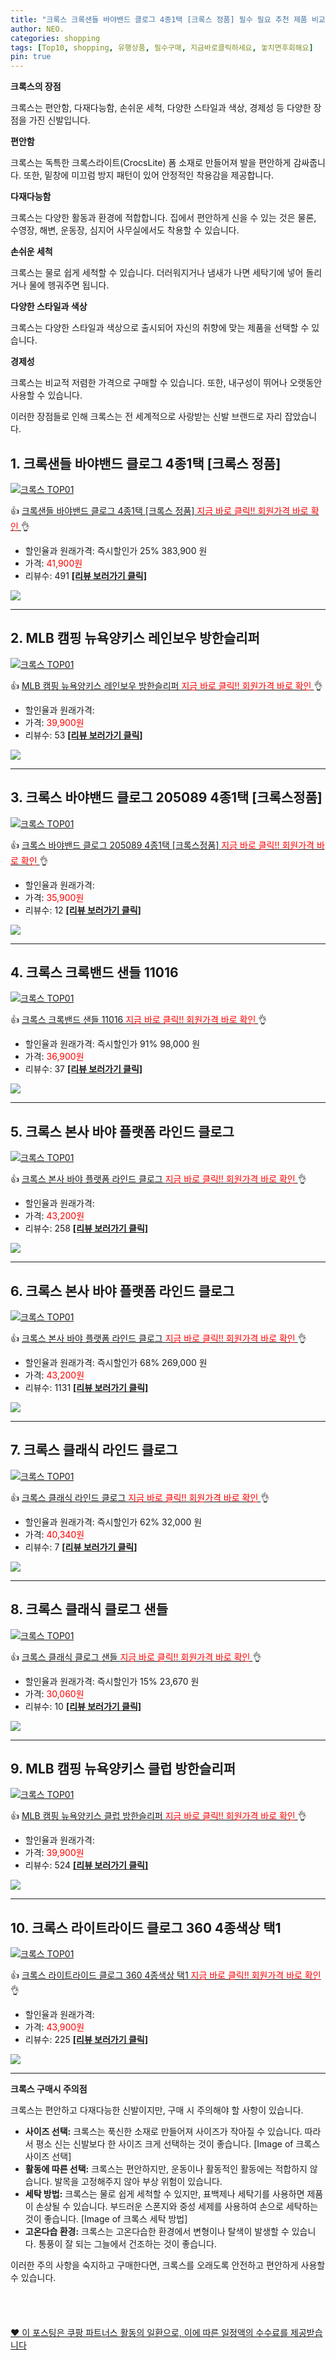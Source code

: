 ```yaml
---
title: "크록스 크록샌들 바야밴드 클로그 4종1택 [크록스 정품] 필수 필요 추천 제품 비교 최저 가격 비교 장점 구매 후기 구매평"
author: NEO.
categories: shopping
tags: [Top10, shopping, 유행상품, 필수구매, 지금바로클릭하세요, 놓치면후회해요]
pin: true
---
```

**크록스의 장점**

크록스는 편안함, 다재다능함, 손쉬운 세척, 다양한 스타일과 색상, 경제성 등 다양한 장점을 가진 신발입니다.

**편안함**

크록스는 독특한 크록스라이트(CrocsLite) 폼 소재로 만들어져 발을 편안하게 감싸줍니다. 또한, 밑창에 미끄럼 방지 패턴이 있어 안정적인 착용감을 제공합니다.

**다재다능함**

크록스는 다양한 활동과 환경에 적합합니다. 집에서 편안하게 신을 수 있는 것은 물론, 수영장, 해변, 운동장, 심지어 사무실에서도 착용할 수 있습니다.

**손쉬운 세척**

크록스는 물로 쉽게 세척할 수 있습니다. 더러워지거나 냄새가 나면 세탁기에 넣어 돌리거나 물에 헹궈주면 됩니다.

**다양한 스타일과 색상**

크록스는 다양한 스타일과 색상으로 출시되어 자신의 취향에 맞는 제품을 선택할 수 있습니다.

**경제성**

크록스는 비교적 저렴한 가격으로 구매할 수 있습니다. 또한, 내구성이 뛰어나 오랫동안 사용할 수 있습니다.

이러한 장점들로 인해 크록스는 전 세계적으로 사랑받는 신발 브랜드로 자리 잡았습니다.

   

## 1. 크록샌들 바야밴드 클로그 4종1택 [크록스 정품]

[![크록스 TOP01](https://thumbnail10.coupangcdn.com/thumbnails/remote/490x490ex/image/vendor_inventory/d578/9e8fa59ce312243099e07fcf452862d2af56faf877793d1946a5de4c157e.jpg)](https://link.coupang.com/re/AFFSDP?lptag=AF3617701&subid=GithubCoopas&pageKey=7338646154&traceid=V0-153&itemId=18856650034&vendorItemId=87121045962)


👍 [크록샌들 바야밴드 클로그 4종1택 [크록스 정품] <font color=red> 지금 바로 클릭!! 회원가격 바로 확인 </font> ](https://link.coupang.com/re/AFFSDP?lptag=AF3617701&subid=GithubCoopas&pageKey=7338646154&traceid=V0-153&itemId=18856650034&vendorItemId=87121045962) 👌 


- 할인율과 원래가격: 즉시할인가 25%  383,900   원
- 가격: <span style='color:red'>41,900원</span>
- 리뷰수: 491  [**[리뷰 보러가기 클릭]**](https://link.coupang.com/re/AFFSDP?lptag=AF3617701&subid=GithubCoopas&pageKey=7338646154&traceid=V0-153&itemId=18856650034&vendorItemId=87121045962)

[![](/discount_price.png)](https://link.coupang.com/re/AFFSDP?lptag=AF3617701&subid=GithubCoopas&pageKey=7338646154&traceid=V0-153&itemId=18856650034&vendorItemId=87121045962)

---


   

## 2. MLB 캠핑 뉴욕양키스 레인보우 방한슬리퍼

[![크록스 TOP01](https://thumbnail8.coupangcdn.com/thumbnails/remote/490x490ex/image/vendor_inventory/d5f1/6f475ee3d25775e16c7d649fd9f6474f9fa85c9429a17e94190a25542eb6.jpg)](https://link.coupang.com/re/AFFSDP?lptag=AF3617701&subid=GithubCoopas&pageKey=7680437626&traceid=V0-153&itemId=20512871011&vendorItemId=83203619693)


👍 [MLB 캠핑 뉴욕양키스 레인보우 방한슬리퍼 <font color=red> 지금 바로 클릭!! 회원가격 바로 확인 </font> ](https://link.coupang.com/re/AFFSDP?lptag=AF3617701&subid=GithubCoopas&pageKey=7680437626&traceid=V0-153&itemId=20512871011&vendorItemId=83203619693) 👌 


- 할인율과 원래가격: 
- 가격: <span style='color:red'>39,900원</span>
- 리뷰수: 53  [**[리뷰 보러가기 클릭]**](https://link.coupang.com/re/AFFSDP?lptag=AF3617701&subid=GithubCoopas&pageKey=7680437626&traceid=V0-153&itemId=20512871011&vendorItemId=83203619693)

[![](/discount_price.png)](https://link.coupang.com/re/AFFSDP?lptag=AF3617701&subid=GithubCoopas&pageKey=7680437626&traceid=V0-153&itemId=20512871011&vendorItemId=83203619693)

---


   

## 3. 크록스 바야밴드 클로그 205089 4종1택 [크록스정품]

[![크록스 TOP01](https://thumbnail10.coupangcdn.com/thumbnails/remote/490x490ex/image/vendor_inventory/c440/d3a3a778fb2a729e36087e896718f426a3b6d307200ea055e10757b8c49d.jpg)](https://link.coupang.com/re/AFFSDP?lptag=AF3617701&subid=GithubCoopas&pageKey=7375316719&traceid=V0-153&itemId=19034700685&vendorItemId=86419599789)


👍 [크록스 바야밴드 클로그 205089 4종1택 [크록스정품] <font color=red> 지금 바로 클릭!! 회원가격 바로 확인 </font> ](https://link.coupang.com/re/AFFSDP?lptag=AF3617701&subid=GithubCoopas&pageKey=7375316719&traceid=V0-153&itemId=19034700685&vendorItemId=86419599789) 👌 


- 할인율과 원래가격: 
- 가격: <span style='color:red'>35,900원</span>
- 리뷰수: 12  [**[리뷰 보러가기 클릭]**](https://link.coupang.com/re/AFFSDP?lptag=AF3617701&subid=GithubCoopas&pageKey=7375316719&traceid=V0-153&itemId=19034700685&vendorItemId=86419599789)

[![](/discount_price.png)](https://link.coupang.com/re/AFFSDP?lptag=AF3617701&subid=GithubCoopas&pageKey=7375316719&traceid=V0-153&itemId=19034700685&vendorItemId=86419599789)

---


   

## 4. 크록스 크록밴드 샌들 11016

[![크록스 TOP01](https://thumbnail7.coupangcdn.com/thumbnails/remote/490x490ex/image/retail/images/2023/08/31/16/4/9c2caa51-1975-4871-a932-ba544319f200.png)](https://link.coupang.com/re/AFFSDP?lptag=AF3617701&subid=GithubCoopas&pageKey=6572619941&traceid=V0-153&itemId=19943829712&vendorItemId=87043001475)


👍 [크록스 크록밴드 샌들 11016 <font color=red> 지금 바로 클릭!! 회원가격 바로 확인 </font> ](https://link.coupang.com/re/AFFSDP?lptag=AF3617701&subid=GithubCoopas&pageKey=6572619941&traceid=V0-153&itemId=19943829712&vendorItemId=87043001475) 👌 


- 할인율과 원래가격: 즉시할인가 91%  98,000   원
- 가격: <span style='color:red'>36,900원</span>
- 리뷰수: 37  [**[리뷰 보러가기 클릭]**](https://link.coupang.com/re/AFFSDP?lptag=AF3617701&subid=GithubCoopas&pageKey=6572619941&traceid=V0-153&itemId=19943829712&vendorItemId=87043001475)

[![](/discount_price.png)](https://link.coupang.com/re/AFFSDP?lptag=AF3617701&subid=GithubCoopas&pageKey=6572619941&traceid=V0-153&itemId=19943829712&vendorItemId=87043001475)

---


   

## 5. 크록스 본사 바야 플랫폼 라인드 클로그

[![크록스 TOP01](https://thumbnail9.coupangcdn.com/thumbnails/remote/490x490ex/image/vendor_inventory/10f8/aa4e94a1cc701e493163fd02bc4c7e4ba0389f909f34e62f147f466626ad.jpg)](https://link.coupang.com/re/AFFSDP?lptag=AF3617701&subid=GithubCoopas&pageKey=7563293875&traceid=V0-153&itemId=19930721749&vendorItemId=87030268804)


👍 [크록스 본사 바야 플랫폼 라인드 클로그 <font color=red> 지금 바로 클릭!! 회원가격 바로 확인 </font> ](https://link.coupang.com/re/AFFSDP?lptag=AF3617701&subid=GithubCoopas&pageKey=7563293875&traceid=V0-153&itemId=19930721749&vendorItemId=87030268804) 👌 


- 할인율과 원래가격: 
- 가격: <span style='color:red'>43,200원</span>
- 리뷰수: 258  [**[리뷰 보러가기 클릭]**](https://link.coupang.com/re/AFFSDP?lptag=AF3617701&subid=GithubCoopas&pageKey=7563293875&traceid=V0-153&itemId=19930721749&vendorItemId=87030268804)

[![](/discount_price.png)](https://link.coupang.com/re/AFFSDP?lptag=AF3617701&subid=GithubCoopas&pageKey=7563293875&traceid=V0-153&itemId=19930721749&vendorItemId=87030268804)

---


   

## 6. 크록스 본사 바야 플랫폼 라인드 클로그

[![크록스 TOP01](https://thumbnail9.coupangcdn.com/thumbnails/remote/490x490ex/image/vendor_inventory/f7b6/55aa25996f2ae530d318ec2baa6679a2ca4e57c9457d40813571484bf3c2.jpg)](https://link.coupang.com/re/AFFSDP?lptag=AF3617701&subid=GithubCoopas&pageKey=7563293875&traceid=V0-153&itemId=19930721755&vendorItemId=87030268829)


👍 [크록스 본사 바야 플랫폼 라인드 클로그 <font color=red> 지금 바로 클릭!! 회원가격 바로 확인 </font> ](https://link.coupang.com/re/AFFSDP?lptag=AF3617701&subid=GithubCoopas&pageKey=7563293875&traceid=V0-153&itemId=19930721755&vendorItemId=87030268829) 👌 


- 할인율과 원래가격: 즉시할인가 68%  269,000   원
- 가격: <span style='color:red'>43,200원</span>
- 리뷰수: 1131  [**[리뷰 보러가기 클릭]**](https://link.coupang.com/re/AFFSDP?lptag=AF3617701&subid=GithubCoopas&pageKey=7563293875&traceid=V0-153&itemId=19930721755&vendorItemId=87030268829)

[![](/discount_price.png)](https://link.coupang.com/re/AFFSDP?lptag=AF3617701&subid=GithubCoopas&pageKey=7563293875&traceid=V0-153&itemId=19930721755&vendorItemId=87030268829)

---


   

## 7. 크록스 클래식 라인드 클로그

[![크록스 TOP01](https://thumbnail6.coupangcdn.com/thumbnails/remote/490x490ex/image/rs_quotation_api/wfa2owmv/dd68de89978943cbaf15d9cab1b80102.jpg)](https://link.coupang.com/re/AFFSDP?lptag=AF3617701&subid=GithubCoopas&pageKey=7383094864&traceid=V0-153&itemId=19071880609&vendorItemId=86194496344)


👍 [크록스 클래식 라인드 클로그 <font color=red> 지금 바로 클릭!! 회원가격 바로 확인 </font> ](https://link.coupang.com/re/AFFSDP?lptag=AF3617701&subid=GithubCoopas&pageKey=7383094864&traceid=V0-153&itemId=19071880609&vendorItemId=86194496344) 👌 


- 할인율과 원래가격: 즉시할인가 62%  32,000   원
- 가격: <span style='color:red'>40,340원</span>
- 리뷰수: 7  [**[리뷰 보러가기 클릭]**](https://link.coupang.com/re/AFFSDP?lptag=AF3617701&subid=GithubCoopas&pageKey=7383094864&traceid=V0-153&itemId=19071880609&vendorItemId=86194496344)

[![](/discount_price.png)](https://link.coupang.com/re/AFFSDP?lptag=AF3617701&subid=GithubCoopas&pageKey=7383094864&traceid=V0-153&itemId=19071880609&vendorItemId=86194496344)

---


   

## 8. 크록스 클래식 클로그 샌들

[![크록스 TOP01](https://thumbnail10.coupangcdn.com/thumbnails/remote/490x490ex/image/retail/images/2023/04/12/9/0/1db1990c-b5a9-4f44-a9e9-40d7cc39645a.jpg)](https://link.coupang.com/re/AFFSDP?lptag=AF3617701&subid=GithubCoopas&pageKey=1343337477&traceid=V0-153&itemId=18502024332&vendorItemId=85641248067)


👍 [크록스 클래식 클로그 샌들 <font color=red> 지금 바로 클릭!! 회원가격 바로 확인 </font> ](https://link.coupang.com/re/AFFSDP?lptag=AF3617701&subid=GithubCoopas&pageKey=1343337477&traceid=V0-153&itemId=18502024332&vendorItemId=85641248067) 👌 


- 할인율과 원래가격: 즉시할인가 15%  23,670   원
- 가격: <span style='color:red'>30,060원</span>
- 리뷰수: 10  [**[리뷰 보러가기 클릭]**](https://link.coupang.com/re/AFFSDP?lptag=AF3617701&subid=GithubCoopas&pageKey=1343337477&traceid=V0-153&itemId=18502024332&vendorItemId=85641248067)

[![](/discount_price.png)](https://link.coupang.com/re/AFFSDP?lptag=AF3617701&subid=GithubCoopas&pageKey=1343337477&traceid=V0-153&itemId=18502024332&vendorItemId=85641248067)

---


   

## 9. MLB 캠핑 뉴욕양키스 클럽 방한슬리퍼

[![크록스 TOP01](https://thumbnail6.coupangcdn.com/thumbnails/remote/490x490ex/image/vendor_inventory/7b90/05920488bfa64036dcbcc44b53b7d86ed9d838458651d3fa702a7311a93e.jpg)](https://link.coupang.com/re/AFFSDP?lptag=AF3617701&subid=GithubCoopas&pageKey=7680280584&traceid=V0-153&itemId=20511964050&vendorItemId=83370274325)


👍 [MLB 캠핑 뉴욕양키스 클럽 방한슬리퍼 <font color=red> 지금 바로 클릭!! 회원가격 바로 확인 </font> ](https://link.coupang.com/re/AFFSDP?lptag=AF3617701&subid=GithubCoopas&pageKey=7680280584&traceid=V0-153&itemId=20511964050&vendorItemId=83370274325) 👌 


- 할인율과 원래가격: 
- 가격: <span style='color:red'>39,900원</span>
- 리뷰수: 524  [**[리뷰 보러가기 클릭]**](https://link.coupang.com/re/AFFSDP?lptag=AF3617701&subid=GithubCoopas&pageKey=7680280584&traceid=V0-153&itemId=20511964050&vendorItemId=83370274325)

[![](/discount_price.png)](https://link.coupang.com/re/AFFSDP?lptag=AF3617701&subid=GithubCoopas&pageKey=7680280584&traceid=V0-153&itemId=20511964050&vendorItemId=83370274325)

---


   

## 10. 크록스 라이트라이드 클로그 360 4종색상 택1

[![크록스 TOP01](https://thumbnail8.coupangcdn.com/thumbnails/remote/490x490ex/image/vendor_inventory/9a9f/8b5c580b103df6480fdf9d905ac2277adb1d17dc675d4659ffdfb89af0fc.jpg)](https://link.coupang.com/re/AFFSDP?lptag=AF3617701&subid=GithubCoopas&pageKey=7530870043&traceid=V0-153&itemId=19773060349&vendorItemId=86717531726)


👍 [크록스 라이트라이드 클로그 360 4종색상 택1 <font color=red> 지금 바로 클릭!! 회원가격 바로 확인 </font> ](https://link.coupang.com/re/AFFSDP?lptag=AF3617701&subid=GithubCoopas&pageKey=7530870043&traceid=V0-153&itemId=19773060349&vendorItemId=86717531726) 👌 


- 할인율과 원래가격: 
- 가격: <span style='color:red'>43,900원</span>
- 리뷰수: 225  [**[리뷰 보러가기 클릭]**](https://link.coupang.com/re/AFFSDP?lptag=AF3617701&subid=GithubCoopas&pageKey=7530870043&traceid=V0-153&itemId=19773060349&vendorItemId=86717531726)

[![](/discount_price.png)](https://link.coupang.com/re/AFFSDP?lptag=AF3617701&subid=GithubCoopas&pageKey=7530870043&traceid=V0-153&itemId=19773060349&vendorItemId=86717531726)

---
**크록스 구매시 주의점**

크록스는 편안하고 다재다능한 신발이지만, 구매 시 주의해야 할 사항이 있습니다.

* **사이즈 선택:** 크록스는 푹신한 소재로 만들어져 사이즈가 작아질 수 있습니다. 따라서 평소 신는 신발보다 한 사이즈 크게 선택하는 것이 좋습니다.
[Image of 크록스 사이즈 선택]
* **활동에 따른 선택:** 크록스는 편안하지만, 운동이나 활동적인 활동에는 적합하지 않습니다. 발목을 고정해주지 않아 부상 위험이 있습니다.
* **세탁 방법:** 크록스는 물로 쉽게 세척할 수 있지만, 표백제나 세탁기를 사용하면 제품이 손상될 수 있습니다. 부드러운 스폰지와 중성 세제를 사용하여 손으로 세탁하는 것이 좋습니다.
[Image of 크록스 세탁 방법]
* **고온다습 환경:** 크록스는 고온다습한 환경에서 변형이나 탈색이 발생할 수 있습니다. 통풍이 잘 되는 그늘에서 건조하는 것이 좋습니다.

이러한 주의 사항을 숙지하고 구매한다면, 크록스를 오래도록 안전하고 편안하게 사용할 수 있습니다.<br><br><br><br><br> [ ❤  이 포스팅은 쿠팡 파트너스 활동의 일환으로, 이에 따른 일정액의 수수료를 제공받습니다](https://link.coupang.com/a/bcEFyh)